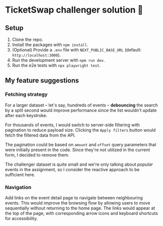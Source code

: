 # TicketSwap challenger solution 🚀

## Setup

1. Clone the repo.
2. Install the packages with `npm install`.
3. (Optional) Provide a `.env` file with `NEXT_PUBLIC_BASE_URL` (default: `http://localhost:3000`).
4. Run the development server with `npm run dev`.
5. Run the e2e tests with `npx playwright test`.

## My feature suggestions

### Fetching strategy

For a larger dataset – let's say, hundreds of events – **debouncing** the search by a split second would improve performance since the list wouldn't update after each keystroke.

For thousands of events, I would switch to server-side filtering with pagination to reduce payload size. Clicking the `Apply filters` button would fetch the filtered data from the API.

The pagination could be based on `amount` and `offset` query parameters that were initially present in the code. Since they're not utilized in the current form, I decided to remove them.

The challenger dataset is quite small and we're only talking about _popular_ events in the assignment, so I consider the reactive approach to be sufficient here.

### Navigation

Add links on the event detail page to navigate between neighbouring events. This would improve the browsing flow by allowing users to move sequentially without returning to the home page. The links would appear at the top of the page, with corresponding arrow icons and keyboard shortcuts for accessibility.
